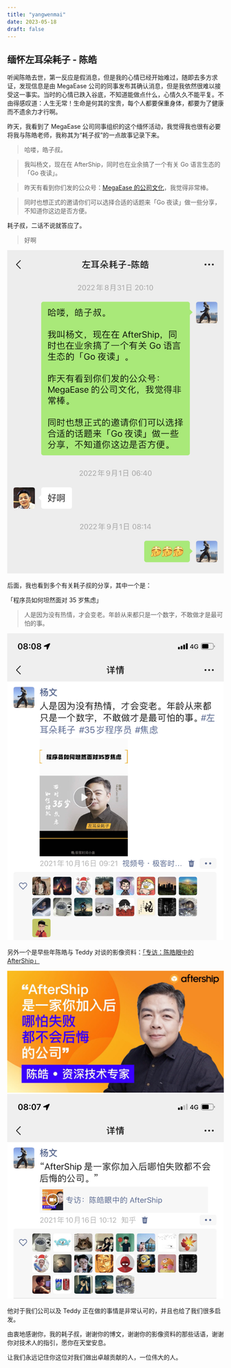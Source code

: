 ```yaml
--- 
title: "yangwenmai"
date: 2023-05-18
draft: false
---
```

## 缅怀左耳朵耗子 - 陈皓

听闻陈皓去世，第一反应是假消息，但是我的心情已经开始难过，随即去多方求证，发现信息是由 MegaEase 公司的同事发布其确认消息，但是我依然很难以接受这一事实。当时的心情已跌入谷底，不知道能做点什么，心情久久不能平复。不由得感叹道：人生无常！生命是何其的宝贵，每个人都要保重身体，都要为了健康而不遗余力才行啊。

昨天，我看到了 MegaEase 公司同事组织的这个缅怀活动，我觉得我也很有必要将我与陈皓老师，我称其为“耗子叔”的一点故事记录下来。

>哈喽，皓子叔。

>我叫杨文，现在在 AfterShip，同时也在业余搞了一个有关 Go 语言生态的「Go 夜读」。

>昨天有看到你们发的公众号：[MegaEase 的公司文化](https://mp.weixin.qq.com/s/We2sVz5wr0DJxzVRCoIJAg)，我觉得非常棒。

>同时也想正式的邀请你们可以选择合适的话题来「Go 夜读」做一些分享，不知道你这边是否方便。

耗子叔，二话不说就答应了。

>好啊

![](./images/wechat-chenhao.jpg)

后面，我也看到多个有关耗子叔的分享，其中一个是：

「程序员如何坦然面对 35 岁焦虑」
>人是因为没有热情，才会变老。年龄从来都只是一个数字，不敢做才是最可怕的事。

![](./images/moment-chenhao-1.jpg)

另外一个是早些年陈皓与 Teddy 对谈的影像资料：[「专访：陈皓眼中的 AfterShip」](https://www.bilibili.com/video/BV1YK4y137W3/)

![](./images/左耳朵耗子与Teddy的对谈.png)
![](./images/moment-chenhao-2.jpg)

他对于我们公司以及 Teddy 正在做的事情是非常认可的，并且也给了我们很多启发。

由衷地感谢你，我的耗子叔，谢谢你的博文，谢谢你的影像资料的那些话语，谢谢你对技术人的指引，愿你在天堂安息。

让我们永远记住你这位对我们做出卓越贡献的人，一位伟大的人。
